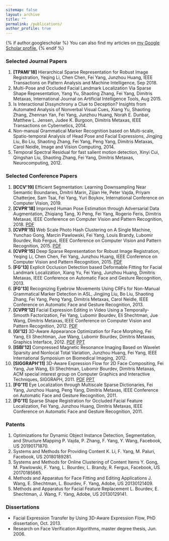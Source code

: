 ```yaml
---
sitemap: false
layout: archive
title: ""
permalink: /publications/
author_profile: true
---
```


{% if author.googlescholar %}
  You can also find my articles on <u><a href="{{author.googlescholar}}">my Google Scholar profile</a>.</u>
{% endif %}

### Selected Journal Papers

1. **[TPAMI'18]** Hierarchical Sparse Representation for Robust Image Registration,
Yeqing Li, Chen Chen, Fei Yang, Junzhou Huang,
IEEE Transactions on Pattern Analysis and Machine Intelligence, Sep 2018.
1. Multi-Pose and Occluded Facial Landmark Localization Via Sparse Shape Representation,
Yang Yu, Shaoting Zhang, Fei Yang, Dimitris Metaxas,
International Journal on Artificial Intelligence Tools, Aug 2015.
1. Is Interactional Dissynchrony a Clue to Deception? Insights from Automated Analysis of Nonverbal Visual Cues,
Xiang Yu, Shaoting Zhang, Zhennan Yan, Fei Yang, Junzhou Huang, Norah E. Dunbar, Matthew L. Jensen, Judee K. Burgoon, Dimitris Metaxas,
IEEE Transactions on Cybernetics, 2014.
1. Non-manual Grammatical Marker Recognition based on Multi-scale, Spatio-temporal Analysis of Head Pose and Facial Expressions,
Jingjing Liu, Bo Liu, Shaoting Zhang, Fei Yang, Peng Yang, Dimitris Metaxas, Carol Neidle,
Image and Vision Computing, 2014.
1. Temporal Spectral Residual for fast salient motion detection,
Xinyi Cui, Qingshan Liu, Shaoting Zhang, Fei Yang, Dimitris Metaxas,
Neurocomputing, 2012.

### Selected Conference Papers

1. **[ICCV'19]** Efficient Segmentation: Learning Downsampling Near Semantic Boundaries,
Dmitrii Marin, Zijian He, Peter Vajda, Priyam Chatterjee, Sam Tsai, Fei Yang, Yuri Boykov,
International Conference on Computer Vision, 2019.
1. **[CVPR'18]** Improved Human Pose Estimation through Adversarial Data Augmentation,
Zhiqiang Tang, Xi Peng, Fei Yang, Rogerio Feris, Dimitris Metaxas,
IEEE Conference on Computer Vision and Pattern Recognition, 2018.
<a href="https://yfalan.github.io/files/papers/Xipeng_CVPR2018.pdf">PDF</a>
1. **[CVPR'15]** Web Scale Photo Hash Clustering on A Single Machine,
Yunchao Gong, Marcin Pawlowski, Fei Yang, Louis Brandy, Lubomir Bourdev, Rob Fergus,
IEEE Conference on Computer Vision and Pattern Recognition, 2015.
<a href="https://yfalan.github.io/files/papers/Yunchao_CVPR2015.pdf">PDF</a>
1. **[CVPR'15]** Deep Sparse Representation for Robust Image Registration,
Yeqing Li, Chen Chen, Fei Yang, Junzhou Huang,
IEEE Conference on Computer Vision and Pattern Recognition, 2015.
<a href="https://yfalan.github.io/files/papers/Yeqing_CVPR2015.pdf">PDF</a>
1. **[FG'13]** Explicit Occlusion Detection based Deformable Fitting for Facial Landmark Localization,
Xiang Yu, Fei Yang, Junzhou Huang, Dimitris Metaxas,
IEEE Conference on Automatic Face and Gesture Recognition, 2013.
1. **[FG'13]** Recognizing Eyebrow Movements Using CRFs for Non-Manual Grammatical Marker Detection in ASL,
Jingjing Liu, Bo Liu, Shaoting Zhang, Fei Yang, Peng Yang, Dimitris Metaxas, Carol Neidle,
IEEE Conference on Automatic Face and Gesture Recognition, 2013.
1. **[CVPR'12]** Facial Expression Editing in Video Using a Temporally-Smooth Factorization,
Fei Yang, Lubomir Bourdev, Eli Shechtman, Jue Wang, Dimitris Metaxas,
IEEE Conference on Computer Vision and Pattern Recognition, 2012.
<a href="https://yfalan.github.io/files/papers/FeiYang_CVPR2012.pdf">PDF</a>
1. **[GI'12]** 3D-Aware Appearance Optimization for Face Morphing,
Fei Yang, Eli Shechtman, Jue Wang, Lubomir Bourdev, Dimitris Metaxas,
Graphics Interface, 2012.
<a href="https://yfalan.github.io/files/papers/FeiYang_GI2012.pdf">PDF</a>
<a href="https://yfalan.github.io/files/ppt/Feiyang_GI2012_slides.pdf">PPT</a>
1. **[ISBI'12]** Compressed Magnetic Resonance Imaging Based on Wavelet Sparsity and Nonlocal Total Variation,
Junzhou Huang, Fei Yang,
IEEE International Symposium on Biomedical Imaging, 2012.
1. **[SIGGRAPH'11]** 3D-Aware Expression Flow for 2D Face Compositing,
Fei Yang, Jue Wang, Eli Shechtman, Lubomir Bourdev, Dimitris Metaxas,
ACM special interest group on Computer Graphics and Interactive Techniques, SIGGRAPH, 2011.
<a href="https://yfalan.github.io/files/papers/FeiYang_Siggraph2011s.pdf">PDF</a>
<a href="https://yfalan.github.io/files/ppt/Feiyang_Siggraph2011_slides.pdf">PPT</a>
1. **[FG'11]** Eye Localization through Multiscale Sparse Dictionaries,
Fei Yang, Junzhou Huang, Peng Yang, Dimitris Metaxas,
IEEE Conference on Automatic Face and Gesture Recognition, 2011.
1. **[FG'11]** Sparse Shape Registration for Occluded Facial Feature Localization,
Fei Yang, Junzhou Huang, Dimitris Metaxas,
IEEE Conference on Automatic Face and Gesture Recognition, 2011.

### Patents

1. Optimizations for Dynamic Object Instance Detection, Segmentation, and Structure Mapping
P. Vajda, P. Zhang, F. Yang, Y. Wang, Facebook, US 20190171870.
1. Systems and Methods for Providing Content
K. Li, F. Yang, M. Paluri, Facebook, US 20180189281.
1. Systems and Methods for Online Clustering of Content Items
Y. Gong, M. Pawlowski, F. Yang, L. Bourdev, L. Brandy, R. Fergus, Facebook, US 20170185665.
1. Methods and Apparatus for Face Fitting and Editing Applications
J. Wang, E. Shechtman, L. Bourdev, F. Yang, Adobe, US 20130121409.
1. Methods and Apparatus for Facial Feature Replacement
L. Bourdev, E. Shechtman, J. Wang, F. Yang, Adobe, US 20130129141.

### Dissertations

* Facial Expression Transfer by Using 3D-Aware Expression Flow, PhD dissertation, Oct. 2013.
* Research on Face Verification Algorithms, master degree thesis, Jun. 2006.